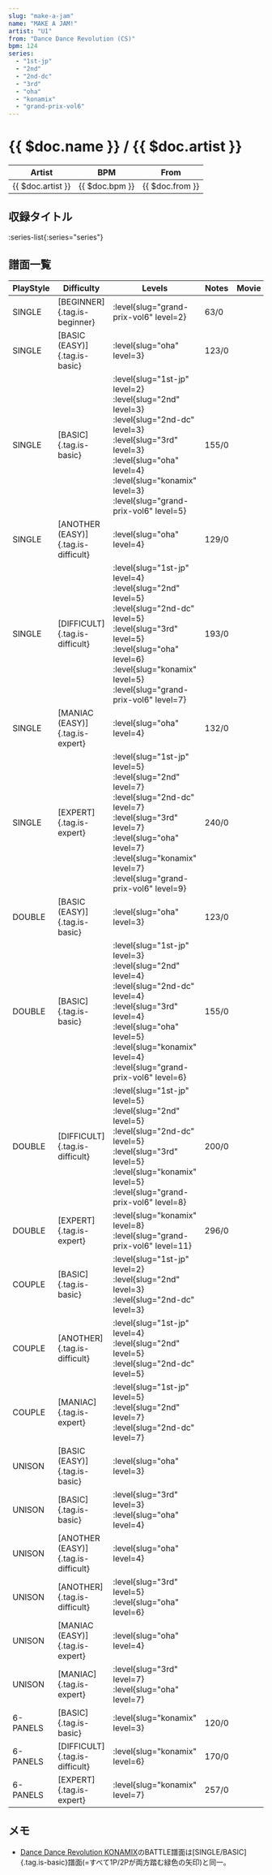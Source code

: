 ```yaml
---
slug: "make-a-jam"
name: "MAKE A JAM!"
artist: "U1"
from: "Dance Dance Revolution (CS)"
bpm: 124
series:
  - "1st-jp"
  - "2nd"
  - "2nd-dc"
  - "3rd"
  - "oha"
  - "konamix"
  - "grand-prix-vol6"
---
```


# {{ $doc.name }} / {{ $doc.artist }}

|Artist|BPM|From|
|------|---|----|
|{{ $doc.artist }}|{{ $doc.bpm }}|{{ $doc.from }}|

## 収録タイトル

:series-list{:series="series"}

## 譜面一覧

|PlayStyle|Difficulty|Levels|Notes|Movie|
|---------|----------|------|-----|-----|
|SINGLE|[BEGINNER]{.tag.is-beginner}|<div class="field is-grouped is-grouped-multiline"> :level{slug="grand-prix-vol6" level=2}</div>|63/0||
|SINGLE|[BASIC (EASY)]{.tag.is-basic}|<div class="field is-grouped is-grouped-multiline"> :level{slug="oha" level=3}</div>|123/0||
|SINGLE|[BASIC]{.tag.is-basic}|<div class="field is-grouped is-grouped-multiline"> :level{slug="1st-jp" level=2} :level{slug="2nd" level=3} :level{slug="2nd-dc" level=3} :level{slug="3rd" level=3} :level{slug="oha" level=4} :level{slug="konamix" level=3} :level{slug="grand-prix-vol6" level=5}</div>|155/0||
|SINGLE|[ANOTHER (EASY)]{.tag.is-difficult}|<div class="field is-grouped is-grouped-multiline"> :level{slug="oha" level=4}</div>|129/0||
|SINGLE|[DIFFICULT]{.tag.is-difficult}|<div class="field is-grouped is-grouped-multiline"> :level{slug="1st-jp" level=4} :level{slug="2nd" level=5} :level{slug="2nd-dc" level=5} :level{slug="3rd" level=5} :level{slug="oha" level=6} :level{slug="konamix" level=5} :level{slug="grand-prix-vol6" level=7}</div>|193/0||
|SINGLE|[MANIAC (EASY)]{.tag.is-expert}|<div class="field is-grouped is-grouped-multiline"> :level{slug="oha" level=4}</div>|132/0||
|SINGLE|[EXPERT]{.tag.is-expert}|<div class="field is-grouped is-grouped-multiline"> :level{slug="1st-jp" level=5} :level{slug="2nd" level=7} :level{slug="2nd-dc" level=7} :level{slug="3rd" level=7} :level{slug="oha" level=7} :level{slug="konamix" level=7} :level{slug="grand-prix-vol6" level=9}</div>|240/0||
|DOUBLE|[BASIC (EASY)]{.tag.is-basic}|<div class="field is-grouped is-grouped-multiline"> :level{slug="oha" level=3}</div>|123/0||
|DOUBLE|[BASIC]{.tag.is-basic}|<div class="field is-grouped is-grouped-multiline"> :level{slug="1st-jp" level=3} :level{slug="2nd" level=4} :level{slug="2nd-dc" level=4} :level{slug="3rd" level=4} :level{slug="oha" level=5} :level{slug="konamix" level=4} :level{slug="grand-prix-vol6" level=6}</div>|155/0||
|DOUBLE|[DIFFICULT]{.tag.is-difficult}|<div class="field is-grouped is-grouped-multiline"> :level{slug="1st-jp" level=5} :level{slug="2nd" level=5} :level{slug="2nd-dc" level=5} :level{slug="3rd" level=5} :level{slug="konamix" level=5} :level{slug="grand-prix-vol6" level=8}</div>|200/0||
|DOUBLE|[EXPERT]{.tag.is-expert}|<div class="field is-grouped is-grouped-multiline"> :level{slug="konamix" level=8} :level{slug="grand-prix-vol6" level=11}</div>|296/0||
|COUPLE|[BASIC]{.tag.is-basic}|<div class="field is-grouped is-grouped-multiline"> :level{slug="1st-jp" level=2} :level{slug="2nd" level=3} :level{slug="2nd-dc" level=3}</div>|||
|COUPLE|[ANOTHER]{.tag.is-difficult}|<div class="field is-grouped is-grouped-multiline"> :level{slug="1st-jp" level=4} :level{slug="2nd" level=5} :level{slug="2nd-dc" level=5}</div>|||
|COUPLE|[MANIAC]{.tag.is-expert}|<div class="field is-grouped is-grouped-multiline"> :level{slug="1st-jp" level=5} :level{slug="2nd" level=7} :level{slug="2nd-dc" level=7}</div>|||
|UNISON|[BASIC (EASY)]{.tag.is-basic}|<div class="field is-grouped is-grouped-multiline"> :level{slug="oha" level=3}</div>|||
|UNISON|[BASIC]{.tag.is-basic}|<div class="field is-grouped is-grouped-multiline"> :level{slug="3rd" level=3} :level{slug="oha" level=4}</div>|||
|UNISON|[ANOTHER (EASY)]{.tag.is-difficult}|<div class="field is-grouped is-grouped-multiline"> :level{slug="oha" level=4}</div>|||
|UNISON|[ANOTHER]{.tag.is-difficult}|<div class="field is-grouped is-grouped-multiline"> :level{slug="3rd" level=5} :level{slug="oha" level=6}</div>|||
|UNISON|[MANIAC (EASY)]{.tag.is-expert}|<div class="field is-grouped is-grouped-multiline"> :level{slug="oha" level=4}</div>|||
|UNISON|[MANIAC]{.tag.is-expert}|<div class="field is-grouped is-grouped-multiline"> :level{slug="3rd" level=7} :level{slug="oha" level=7}</div>|||
|6-PANELS|[BASIC]{.tag.is-basic}|<div class="field is-grouped is-grouped-multiline"> :level{slug="konamix" level=3}</div>|120/0||
|6-PANELS|[DIFFICULT]{.tag.is-difficult}|<div class="field is-grouped is-grouped-multiline"> :level{slug="konamix" level=6}</div>|170/0||
|6-PANELS|[EXPERT]{.tag.is-expert}|<div class="field is-grouped is-grouped-multiline"> :level{slug="konamix" level=7}</div>|257/0||

## メモ

- [Dance Dance Revolution KONAMIX](/series/konamix)のBATTLE譜面は[SINGLE/BASIC]{.tag.is-basic}譜面(=すべて1P/2Pが両方踏む緑色の矢印)と同一。
